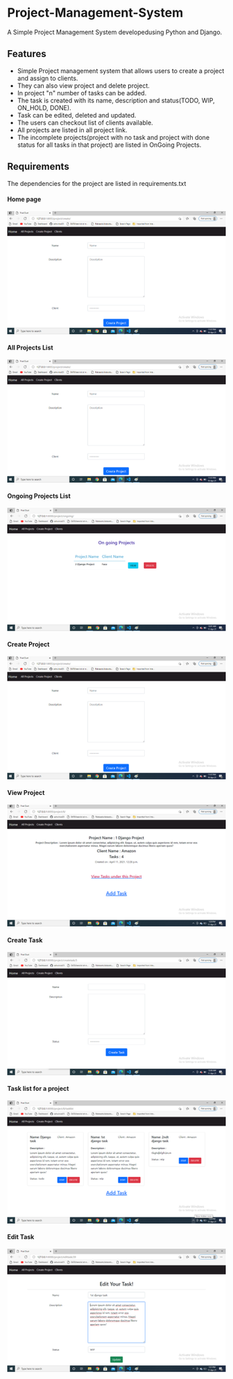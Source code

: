 # Project-Management-System

A Simple Project Management System developedusing Python and Django.

## Features

- Simple Project management system that allows users to create a project and assign to clients. 
- They can also view project and delete project.
- In project "n" number of tasks can be added.
- The task is created with its name, description and status(TODO, WIP, ON_HOLD, DONE).
- Task can be edited, deleted and updated.
- The users can checkout list of clients available.
- All projects are listed in all project link.
- The incomplete projects(project with no task and project with done status for all tasks in that project) are listed in OnGoing Projects.

## Requirements

The dependencies for the project are listed in requirements.txt 

#### Home page

![](Img/home.png)

#### All Projects List

![](Img/home.png)

#### Ongoing Projects List

![](Img/Ongoing_projects.png)

#### Create Project

![](Img/create_project.png)

#### View Project

![](Img/project_detail.png)

#### Create Task

![](Img/create_task.png)

#### Task list for a project  

![](Img/task_list.png)

#### Edit Task

![](Img/edit_task.png)


